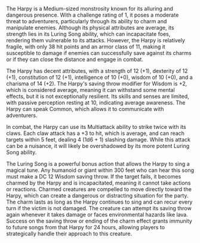 The Harpy is a Medium-sized monstrosity known for its alluring and dangerous presence. With a challenge rating of 1, it poses a moderate threat to adventurers, particularly through its ability to charm and manipulate enemies. Although its physical attributes are average, its strength lies in its Luring Song ability, which can incapacitate foes, rendering them vulnerable to its attacks. However, the Harpy is relatively fragile, with only 38 hit points and an armor class of 11, making it susceptible to damage if enemies can successfully save against its charms or if they can close the distance and engage in combat. 

The Harpy has decent attributes, with a strength of 12 (+1), dexterity of 12 (+1), constitution of 12 (+1), intelligence of 10 (+0), wisdom of 10 (+0), and a charisma of 14 (+2). The Harpy's saving throw modifier for Wisdom is +2, which is considered average, meaning it can withstand some mental effects, but it is not exceptionally resilient. Its skills and senses are limited, with passive perception resting at 10, indicating average awareness. The Harpy can speak Common, which allows it to communicate with adventurers.

In combat, the Harpy can use its Multiattack ability to strike twice with its claws. Each claw attack has a +3 to hit, which is average, and can reach targets within 5 feet, dealing 4 (1d6 + 1) slashing damage. While this attack can be a nuisance, it will likely be overshadowed by its more potent Luring Song ability.

The Luring Song is a powerful bonus action that allows the Harpy to sing a magical tune. Any humanoid or giant within 300 feet who can hear this song must make a DC 12 Wisdom saving throw. If the target fails, it becomes charmed by the Harpy and is incapacitated, meaning it cannot take actions or reactions. Charmed creatures are compelled to move directly toward the Harpy, which can create a dangerous or distracting situation for the party. The charm lasts as long as the Harpy continues to sing and can recur every turn if the victim is not damaged. The creature can attempt its saving throw again whenever it takes damage or faces environmental hazards like lava. Success on the saving throw or ending of the charm effect grants immunity to future songs from that Harpy for 24 hours, allowing players to strategically handle their approach to this creature.